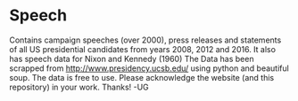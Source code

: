 # Speech
Contains campaign speeches (over 2000), press releases and statements of all US presidential candidates from years 2008, 2012 and 2016. It also has speech data for Nixon and Kennedy (1960)
The Data has been scrapped from http://www.presidency.ucsb.edu/ using python and beautiful soup. The data is free to use. Please acknowledge the website (and this repository) in your work. 
Thanks!
-UG
